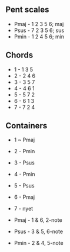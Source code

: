## Pent scales
* Pmaj - 1 2 3 5 6; maj
* Psus - 7 2 3 5 6; sus
* Pmin - 1 2 4 5 6; min

## Chords
* 1 - 1 3 5
* 2 - 2 4 6
* 3 - 3 5 7
* 4 - 4 6 1
* 5 - 5 7 2
* 6 - 6 1 3
* 7 - 7 2 4

## Containers
* 1 ~ Pmaj
* 2 - Pmin
* 3 - Psus
* 4 - Pmin
* 5 - Psus
* 6 - Pmaj
* 7 - nyet

* Pmaj - 1 & 6, 2-note
* Psus - 3 & 5, 6-note
* Pmin - 2 & 4, 5-note
